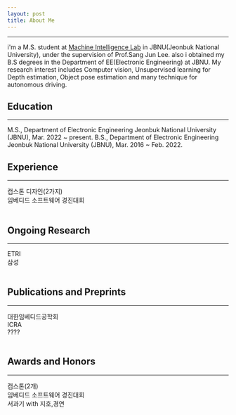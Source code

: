 ```yaml
---
layout: post
title: About Me
---
```

* * *
i'm a M.S. student at [Machine Intelligence Lab](https://sites.google.com/view/miljbnu) in JBNU(Jeonbuk National University), under the supervision of Prof.Sang Jun Lee. also i obtained my B.S degrees in the Department of EE(Electronic Engineering) at JBNU. My research interest includes Computer vision, Unsupervised learning for Depth estimation, Object pose estimation and many technique for autonomous driving.
<br>

## Education
* * *
M.S., Department of Electronic Engineering
Jeonbuk National University (JBNU), Mar. 2022 ~ present.
B.S., Department of Electronic Engineering
Jeonbuk National University (JBNU), Mar. 2016 ~ Feb. 2022.
<br>


## Experience
* * *
캡스톤 디자인(2가지)  
임베디드 소프트웨어 경진대회  
<br>

## Ongoing Research
* * *
ETRI  
삼성  
<br>

## Publications and Preprints
* * *
대한임베디드공학회  
ICRA  
????  
<br>

## Awards and Honors
* * *
캡스톤(2개)  
임베디드 소프트웨어 경진대회  
서과기 with 지호,경연  
<br>
